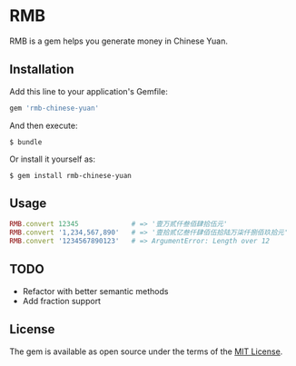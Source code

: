 # RMB

RMB is a gem helps you generate money in Chinese Yuan.

## Installation

Add this line to your application's Gemfile:

```ruby
gem 'rmb-chinese-yuan'
```

And then execute:

    $ bundle

Or install it yourself as:

    $ gem install rmb-chinese-yuan

## Usage

```ruby
RMB.convert 12345             # => '壹万贰仟叁佰肆拾伍元'
RMB.convert '1,234,567,890'   # => '壹拾贰亿叁仟肆佰伍拾陆万柒仟捌佰玖拾元'
RMB.convert '1234567890123'   # => ArgumentError: Length over 12
```

## TODO

+ Refactor with better semantic methods
+ Add fraction support

## License

The gem is available as open source under the terms of the [MIT License](http://opensource.org/licenses/MIT).

